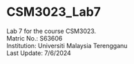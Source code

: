 # CSM3023_Lab7
Lab 7 for the course CSM3023.  
Matric No.: S63606  
Institution: Universiti Malaysia Terengganu  
Last Update: 7/6/2024
